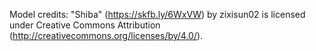 Model credits:
"Shiba" (https://skfb.ly/6WxVW) by zixisun02 is licensed under Creative Commons Attribution (http://creativecommons.org/licenses/by/4.0/).